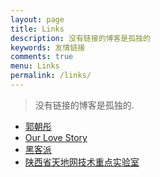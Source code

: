 ```yaml
---
layout: page
title: Links
description: 没有链接的博客是孤独的
keywords: 友情链接
comments: true
menu: Links
permalink: /links/
---
```


> 没有链接的博客是孤独的.

* [郭朝彤](http://guozhaotong.com)
* [Our Love Story](http://lovestory.xjtushilei.com)
* [黑客派](https://hacpai.com/)
* [陕西省天地网技术重点实验室](http://labs.xjtudlc.com/labs/index.html)
